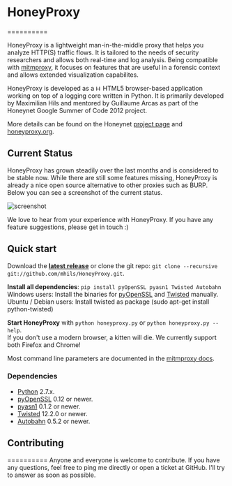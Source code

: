 # HoneyProxy
==========

HoneyProxy is a lightweight man-in-the-middle proxy that helps you analyze HTTP(S) traffic flows. It is tailored to the needs of 
security researchers and allows both real-time and log analysis. Being compatible with [mitmproxy](http://mitmproxy.org/), it focuses on features
that are useful in a forensic context and allows extended visualization capabilites.

HoneyProxy is developed as a <img src="http://www.w3.org/html/logo/downloads/HTML5_Badge.svg" alt="HTML5" height=12> 
HTML5 browser-based application working on top of a logging core written in Python. 
It is primarily developed by Maximilian Hils and mentored by Guillaume Arcas as part of the Honeynet Google Summer of Code 2012 project.

More details can be found on the Honeynet [project page](https://honeynet.org/gsoc/slot10) and [honeyproxy.org](http://honeyproxy.org).

## Current Status

HoneyProxy has grown steadily over the last months and is considered to be stable now. While there are still some features missing, HoneyProxy is already a nice open source alternative to other proxies such as BURP. Below you can see a screenshot of the current status.

![screenshot](http://honeyproxy.org/img/current-status.png)

We love to hear from your experience with HoneyProxy. If you have any feature suggestions, please get in touch :)

## Quick start

Download the [**latest release**](https://github.com/downloads/mhils/HoneyProxy/honeyproxy-latest.zip) or clone the git repo: `git clone --recursive git://github.com/mhils/HoneyProxy.git`.

**Install all dependencies**: `pip install pyOpenSSL pyasn1 Twisted Autobahn`   
Windows users: Install the binaries for [pyOpenSSL](http://pypi.python.org/pypi/pyOpenSSL) and [Twisted](http://twistedmatrix.com/trac/wiki/Downloads) manually.   
Ubuntu / Debian users: Install twisted as package (sudo apt-get install python-twisted)

**Start HoneyProxy** with `python honeyproxy.py` or `python honeyproxy.py --help`.   
If you don't use a modern browser, a kitten will die. We currently support both Firefox and Chrome!

Most command line parameters are documented in the [mitmproxy docs](http://mitmproxy.org/doc/index.html).

### Dependencies
* [Python](http://www.python.org) 2.7.x.
* [pyOpenSSL](http://pypi.python.org/pypi/pyOpenSSL) 0.12 or newer.
* [pyasn1](http://pypi.python.org/pypi/pyasn1) 0.1.2 or newer.
* [Twisted](http://twistedmatrix.com/) 12.2.0 or newer.
* [Autobahn](http://pypi.python.org/pypi/autobahn) 0.5.2 or newer.

## Contributing
==========
Anyone and everyone is welcome to contribute. If you have any questions, feel free to ping me directly or open a ticket at GitHub. I'll try to answer as soon as possible.